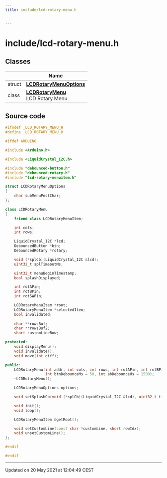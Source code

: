 ```yaml
---
title: include/lcd-rotary-menu.h


---
```


# include/lcd-rotary-menu.h








## Classes

|                | Name           |
| -------------- | -------------- |
| struct | **[LCDRotaryMenuOptions](https://github.com/devel0/iot-utils/tree/main/data/api/Classes/struct_l_c_d_rotary_menu_options.md)**  |
| class | **[LCDRotaryMenu](https://github.com/devel0/iot-utils/tree/main/data/api/Classes/class_l_c_d_rotary_menu.md)** <br>LCD Rotary Menu.  |
















## Source code

```cpp
#ifndef _LCD_ROTARY_MENU_H
#define _LCD_ROTARY_MENU_H

#ifdef ARDUINO

#include <Arduino.h>

#include <LiquidCrystal_I2C.h>

#include "debounced-button.h"
#include "debounced-rotary.h"
#include "lcd-rotary-menuitem.h"

struct LCDRotaryMenuOptions
{
    char subMenuPostChar;
};

class LCDRotaryMenu
{
    friend class LCDRotaryMenuItem;    

    int cols;
    int rows;

    LiquidCrystal_I2C *lcd;
    DebouncedButton *btn;
    DebouncedRotary *rotary;

    void (*splCb)(LiquidCrystal_I2C &lcd);
    uint32_t splTimeoutMs;

    uint32_t menuBeginTimestamp;
    bool splashDisplayed;

    int rotAPin;
    int rotBPin;
    int rotSWPin;

    LCDRotaryMenuItem *root;
    LCDRotaryMenuItem *selectedItem;
    bool invalidated;
    
    char **rowsBuf;
    char **rowsBuf2;
    short customLineRow;

protected:
    void displayMenu();
    void invalidate();
    void move(int diff);

public:
    LCDRotaryMenu(int addr, int cols, int rows, int rotAPin, int rotBPin, int rotSWPin, bool inverted = false,
                  int btnDebounceMs = 50, int abDebounceUs = 1500);
    ~LCDRotaryMenu();    

    LCDRotaryMenuOptions options;

    void setSplashCb(void (*splCb)(LiquidCrystal_I2C &lcd), uint32_t timeoutMs);

    void init();
    void loop();    

    LCDRotaryMenuItem &getRoot();

    void setCustomLine(const char *customLine, short rowIdx);
    void unsetCustomLine();
};

#endif

#endif
```


-------------------------------

Updated on 20 May 2021 at 12:04:49 CEST
